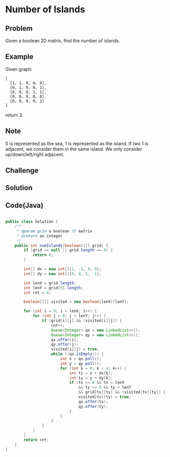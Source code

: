 Number of Islands
===


Problem
-------

Given a boolean 2D matrix, find the number of islands.

Example
-------

Given graph:

    [
      [1, 1, 0, 0, 0],
      [0, 1, 0, 0, 1],
      [0, 0, 0, 1, 1],
      [0, 0, 0, 0, 0],
      [0, 0, 0, 0, 1]
    ]

return 3.

Note
---------

0 is represented as the sea, 1 is represented as the island. If two 1 is adjacent, we consider them in the same island. We only consider up/down/left/right adjacent.

Challenge
---------

Solution
--------



Code(Java)
----------

```java

public class Solution {
    /**
     * @param grid a boolean 2D matrix
     * @return an integer
     */
    public int numIslands(boolean[][] grid) {
        if (grid == null || grid.length == 0) {
            return 0;
        }

        int[] dx = new int[]{1, -1, 0, 0};
        int[] dy = new int[]{0, 0, 1, -1};

        int lenX = grid.length;
        int lenY = grid[0].length;
        int cnt = 0;

        boolean[][] visited = new boolean[lenX][lenY];

        for (int i = 0; i < lenX; i++) {
            for (int j = 0; j < lenY; j++) {
                if (grid[i][j] && !visited[i][j]) {
                    cnt++;
                    Queue<Integer> qx = new LinkedList<>();
                    Queue<Integer> qy = new LinkedList<>();
                    qx.offer(i);
                    qy.offer(j);
                    visited[i][j] = true;
                    while (!qx.isEmpty()) {
                        int x = qx.poll();
                        int y = qy.poll();
                        for (int k = 0; k < 4; k++) {
                            int tx = x + dx[k];
                            int ty = y + dy[k];
                            if (tx >= 0 && tx < lenX
                                && ty >= 0 && ty < lenY
                                && grid[tx][ty] && !visited[tx][ty]) {
                                visited[tx][ty] = true;
                                qx.offer(tx);
                                qy.offer(ty);
                            }
                        }
                    }
                }
            }
        }
        return cnt;
    }
}
```